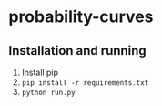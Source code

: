 # probability-curves

## Installation and running

1. Install pip
1. `pip install -r requirements.txt`
1. `python run.py`